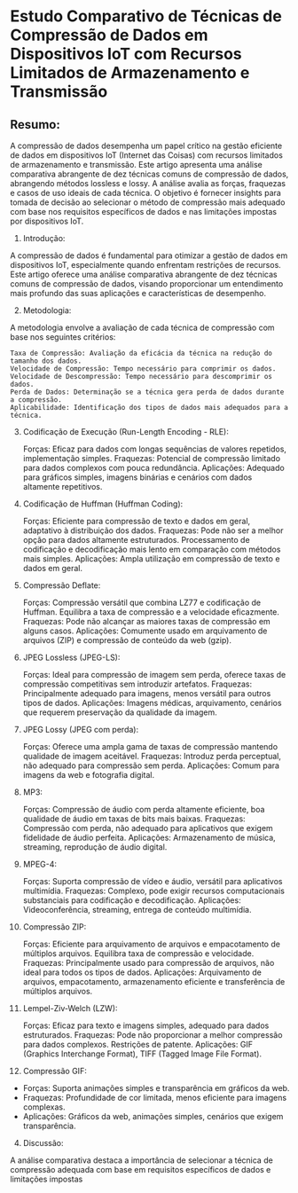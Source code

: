 # Estudo Comparativo de Técnicas de Compressão de Dados em Dispositivos IoT com Recursos Limitados de Armazenamento e Transmissão

## Resumo:

A compressão de dados desempenha um papel crítico na gestão eficiente de dados em dispositivos IoT (Internet das Coisas) com recursos limitados de armazenamento e transmissão. Este artigo apresenta uma análise comparativa abrangente de dez técnicas comuns de compressão de dados, abrangendo métodos lossless e lossy. A análise avalia as forças, fraquezas e casos de uso ideais de cada técnica. O objetivo é fornecer insights para tomada de decisão ao selecionar o método de compressão mais adequado com base nos requisitos específicos de dados e nas limitações impostas por dispositivos IoT.

1. Introdução:

A compressão de dados é fundamental para otimizar a gestão de dados em dispositivos IoT, especialmente quando enfrentam restrições de recursos. Este artigo oferece uma análise comparativa abrangente de dez técnicas comuns de compressão de dados, visando proporcionar um entendimento mais profundo das suas aplicações e características de desempenho.

2. Metodologia:

A metodologia envolve a avaliação de cada técnica de compressão com base nos seguintes critérios:

    Taxa de Compressão: Avaliação da eficácia da técnica na redução do tamanho dos dados.
    Velocidade de Compressão: Tempo necessário para comprimir os dados.
    Velocidade de Descompressão: Tempo necessário para descomprimir os dados.
    Perda de Dados: Determinação se a técnica gera perda de dados durante a compressão.
    Aplicabilidade: Identificação dos tipos de dados mais adequados para a técnica.

3. Codificação de Execução (Run-Length Encoding - RLE):

    Forças: Eficaz para dados com longas sequências de valores repetidos, implementação simples.
    Fraquezas: Potencial de compressão limitado para dados complexos com pouca redundância.
    Aplicações: Adequado para gráficos simples, imagens binárias e cenários com dados altamente repetitivos.

4. Codificação de Huffman (Huffman Coding):

    Forças: Eficiente para compressão de texto e dados em geral, adaptativo à distribuição dos dados.
    Fraquezas: Pode não ser a melhor opção para dados altamente estruturados. Processamento de codificação e decodificação mais lento em comparação com métodos mais simples.
    Aplicações: Ampla utilização em compressão de texto e dados em geral.

5. Compressão Deflate:

    Forças: Compressão versátil que combina LZ77 e codificação de Huffman. Equilibra a taxa de compressão e a velocidade eficazmente.
    Fraquezas: Pode não alcançar as maiores taxas de compressão em alguns casos.
    Aplicações: Comumente usado em arquivamento de arquivos (ZIP) e compressão de conteúdo da web (gzip).

6. JPEG Lossless (JPEG-LS):

    Forças: Ideal para compressão de imagem sem perda, oferece taxas de compressão competitivas sem introduzir artefatos.
    Fraquezas: Principalmente adequado para imagens, menos versátil para outros tipos de dados.
    Aplicações: Imagens médicas, arquivamento, cenários que requerem preservação da qualidade da imagem.

7. JPEG Lossy (JPEG com perda):

    Forças: Oferece uma ampla gama de taxas de compressão mantendo qualidade de imagem aceitável.
    Fraquezas: Introduz perda perceptual, não adequado para compressão sem perda.
    Aplicações: Comum para imagens da web e fotografia digital.

8. MP3:

    Forças: Compressão de áudio com perda altamente eficiente, boa qualidade de áudio em taxas de bits mais baixas.
    Fraquezas: Compressão com perda, não adequado para aplicativos que exigem fidelidade de áudio perfeita.
    Aplicações: Armazenamento de música, streaming, reprodução de áudio digital.

9. MPEG-4:

    Forças: Suporta compressão de vídeo e áudio, versátil para aplicativos multimídia.
    Fraquezas: Complexo, pode exigir recursos computacionais substanciais para codificação e decodificação.
    Aplicações: Videoconferência, streaming, entrega de conteúdo multimídia.

10. Compressão ZIP:

    Forças: Eficiente para arquivamento de arquivos e empacotamento de múltiplos arquivos. Equilibra taxa de compressão e velocidade.
    Fraquezas: Principalmente usado para compressão de arquivos, não ideal para todos os tipos de dados.
    Aplicações: Arquivamento de arquivos, empacotamento, armazenamento eficiente e transferência de múltiplos arquivos.

11. Lempel-Ziv-Welch (LZW):

    Forças: Eficaz para texto e imagens simples, adequado para dados estruturados.
    Fraquezas: Pode não proporcionar a melhor compressão para dados complexos. Restrições de patente.
    Aplicações: GIF (Graphics Interchange Format), TIFF (Tagged Image File Format).

12. Compressão GIF:
- Forças: Suporta animações simples e transparência em gráficos da web.
- Fraquezas: Profundidade de cor limitada, menos eficiente para imagens complexas.
- Aplicações: Gráficos da web, animações simples, cenários que exigem transparência.

4. Discussão:

A análise comparativa destaca a importância de selecionar a técnica de compressão adequada com base em requisitos específicos de dados e limitações impostas

